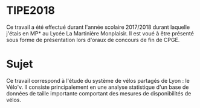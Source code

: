 # TIPE2018
Ce travail a été effectué durant l'année scolaire 2017/2018 durant laquelle j'étais en MP* au Lycée La Martinière Monplaisir.
Il est voué à être présenté sous forme de présentation lors d'oraux de concours de fin de CPGE.

# Sujet
Ce travail correspond à l'étude du système de vélos partagés de Lyon : le Vélo'v. Il consiste principalement en une analyse statistique d'un base de données de taille importante comportant des mesures de disponibilités de vélos.
